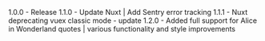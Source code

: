 1.0.0 - Release
1.1.0 - Update Nuxt | Add Sentry error tracking
1.1.1 - Nuxt deprecating vuex classic mode - update
1.2.0 - Added full support for Alice in Wonderland quotes | various functionality and style improvements
